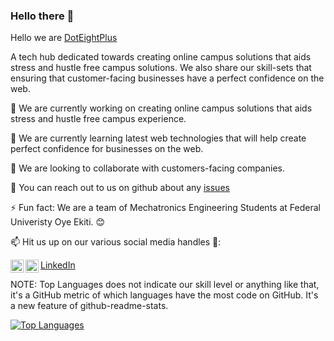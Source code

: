 ### Hello there 👋

<!--
**Grtnxhor/Abolade_Greatness** is a ✨ _special_ ✨ repository because its `README.md` (this file) appears on your GitHub profile.

Here are some ideas to get you started:

- 🔭 I’m currently working on ...
- 🌱 I’m currently learning ...
- 👯 I’m looking to collaborate on ...
- 🤔 I’m looking for help with ...
- 💬 Ask me about ...
- 📫 How to reach me: ...
- 😄 Pronouns: ...
- ⚡ Fun fact: ...
-->

Hello we are [DotEightPlus](https://doteightplus.com/)

A tech hub dedicated towards creating online campus solutions that aids stress and hustle free campus solutions.
We also share our skill-sets that ensuring that customer-facing businesses have a perfect confidence on the web.

🔭 We are currently working on creating online campus solutions that aids stress and hustle free campus experience. 

🌱 We are currently learning latest web technologies that will help create perfect confidence for businesses on the web.

👯 We are looking to collaborate with customers-facing companies.

💬 You can reach out to us on github about any [issues](https://github.com/DotEightPlus/DotEightPlus/issues)

⚡ Fun fact: We are a team of Mechatronics Engineering Students at Federal Univeristy Oye Ekiti. 😊

📫 Hit us up on our various social media handles 🔭:

[LinkedIn](https://www.linkedin.com/company/doteightplus/)
<a href="https://twitter.com/doteightplus">
  <img align="left" alt="My Twitter Account" width="21px" src="https://raw.githubusercontent.com/anuraghazra/anuraghazra/master/assets/twitter.svg" />
</a>
<a href="https://wa.me/2348103171902">
  <img align="left" alt="My contact" width="21px" src="https://image.flaticon.com/icons/png/512/124/124034.png" />
</a>



NOTE: Top Languages does not indicate our skill level or anything like that, it's a GitHub metric of which languages have the most code on GitHub. It's a new feature of github-readme-stats.

[![Top Languages](https://github-readme-stats.vercel.app/api/top-langs/?username=doteightplus)](https://github-readme-stats.vercel.app/api/top-langs/?username=doteightplus)